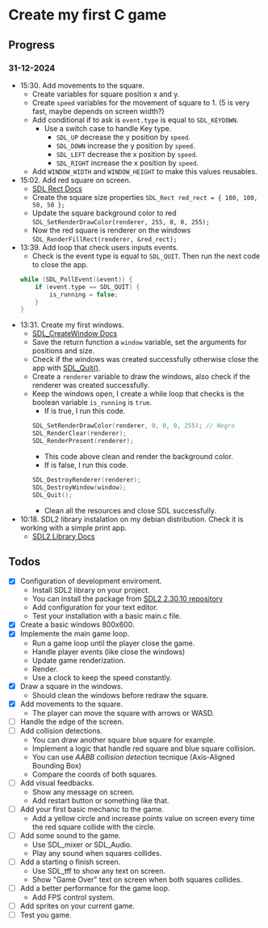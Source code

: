 # Create my first C game

## Progress

### 31-12-2024

- 15:30. Add movements to the square.
    - Create variables for square position x and y.
    - Create `speed` variables for the movement of square to 1. (5 is very fast, maybe depends on screen width?)
    - Add conditional if to ask is `event.type` is equal to `SDL_KEYDOWN`.
        - Use a switch case to handle Key type.
            - `SDL_UP` decrease the y position by `speed`.
            - `SDL_DOWN` increase the y position by `speed`.
            - `SDL_LEFT` decrease the x position by `speed`.
            - `SDL_RIGHT` increase the x position by `speed`.
    - Add `WINDOW_WIDTH` and `WINDOW_HEIGHT` to make this values reusables.
- 15:02. Add red square on screen.
    - [SDL Rect Docs](https://wiki.libsdl.org/SDL2/SDL_Rect)
    - Create the square size properties `SDL_Rect red_rect = { 100, 100, 50, 50 };`
    - Update the square background color to red `SDL_SetRenderDrawColor(renderer, 255, 0, 0, 255);`
    - Now the red square is renderer on the windows `SDL_RenderFillRect(renderer, &red_rect);`
- 13:39. Add loop that check users inputs events.
    - Check is the event type is equal to `SDL_QUIT`. Then run the next code to close the app.
    ```c
    while (SDL_PollEvent(&event)) {
        if (event.type == SDL_QUIT) {
            is_running = false;
        }
    }
    ```
- 13:31. Create my first windows.
    - [SDL_CreateWindow Docs](https://wiki.libsdl.org/SDL2/SDL_CreateWindow)
    - Save the return function a `window` variable, set the arguments for positions and size.
    - Check if the windows was created successfully otherwise close the app with [SDL_Quit()](https://wiki.libsdl.org/SDL2/SDL_Quit).
    - Create a `renderer` variable to draw the windows, also check if the renderer was created successfully.
    - Keep the windows open, I create a while loop that checks is the boolean variable `is_running` is `true`.
        - If is true, I run this code.
        ```c
        SDL_SetRenderDrawColor(renderer, 0, 0, 0, 255); // Negro
        SDL_RenderClear(renderer);
        SDL_RenderPresent(renderer);
        ```
        - This code above clean and render the background color.
        - If is false, I run this code.
        ```c
        SDL_DestroyRenderer(renderer);
        SDL_DestroyWindow(window);
        SDL_Quit();
        ```
        - Clean all the resources and close SDL successfully.
- 10:18. SDL2 library instalation on my debian distribution. Check it is working with a simple print app.
    - [SDL2 Library Docs](https://wiki.libsdl.org/wiki/index)

## Todos
- [x] Configuration of development enviroment.
    - Install SDL2 library on your project.
    - You can install the package from [SDL2 2.30.10 repository](https://github.com/libsdl-org/SDL/releases/tag/release-2.30.10)
    - Add configuration for your text editor.
    - Test your installation with a basic main.c file.
- [x] Create a basic windows 800x600.
- [x] Implemente the main game loop.
    - Run a game loop until the player close the game.
    - Handle player events (like close the windows)
    - Update game renderization.
    - Render.
    - Use a clock to keep the speed constantly.
- [x] Draw a square in the windows.
    - Should clean the windows before redraw the square.
- [x] Add movements to the square.
    - The player can move the square with arrows or WASD.
- [ ] Handle the edge of the screen.
- [ ] Add collision detections.
    - You can draw another square blue square for example.
    - Implement a logic that handle red square and blue square collision.
    - You can use *AABB collision detection* tecnique (Axis-Aligned Bounding Box)
    - Compare the coords of both squares.
- [ ] Add visual feedbacks.
    - Show any message on screen.
    - Add restart button or something like that.
- [ ] Add your first basic mechanic to the game.
    - Add a yellow circle and increase points value on screen every time the red square collide with the circle.
- [ ] Add some sound to the game.
    - Use SDL_mixer or SDL_Audio.
    - Play any sound when squares collides.
- [ ] Add a starting o finish screen.
    - Use SDL_tff to show any text on screen.
    - Show "Game Over" text on screen when both squares collides.
- [ ] Add a better performance for the game loop.
    - Add FPS control system.
- [ ] Add sprites on your current game.
- [ ] Test you game.
